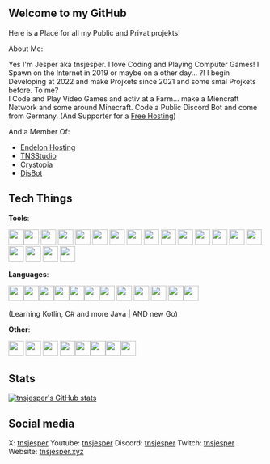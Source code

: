 ## Welcome to my GitHub

Here is a Place for all my Public and Privat projekts!

About Me:

Yes I'm Jesper aka tnsjesper. I love Coding and Playing Computer Games! 
I Spawn on the Internet in 2019 or maybe on a other day... ?!
I begin Developing at 2022 and make Projkets since 2021 and some smal Projkets before.
To me?  
I Code and Play Video Games and activ at a Farm...
make a Miencraft Network and some around Minecraft. Code a Public Discord Bot and come from Germany. (And Supporter for a [Free Hosting](https://endelon.link))

And a Member Of:
- [Endelon Hosting](https://endelon.link)
- [TNSStudio](https://tnsstudio.net)
- [Crystopia](https://crystopia.net)
- [DisBot](https://disbot.xyz)

## Tech Things

**Tools**:

<img height="30" width="30" src="https://cdn.jsdelivr.net/gh/devicons/devicon@latest/icons/npm/npm-original-wordmark.svg" /><img height="30" width="30" src="https://cdn.jsdelivr.net/gh/devicons/devicon@latest/icons/nodejs/nodejs-original.svg" />
            <img height="30" width="30" src="https://cdn.jsdelivr.net/gh/devicons/devicon@latest/icons/mongodb/mongodb-original-wordmark.svg" />
            <img height="30" width="30" src="https://cdn.jsdelivr.net/gh/devicons/devicon@latest/icons/arduino/arduino-original.svg" />
            <img height="30" width="30" src="https://cdn.jsdelivr.net/gh/devicons/devicon@latest/icons/bootstrap/bootstrap-original-wordmark.svg" />
            <img height="30" width="30" src="https://cdn.jsdelivr.net/gh/devicons/devicon@latest/icons/docker/docker-plain-wordmark.svg" />
            <img height="30" width="30" src="https://cdn.jsdelivr.net/gh/devicons/devicon@latest/icons/portainer/portainer-original-wordmark.svg" />
            <img height="30" width="30" src="https://cdn.jsdelivr.net/gh/devicons/devicon@latest/icons/nginx/nginx-original.svg" />
            <img height="30" width="30" src="https://cdn.jsdelivr.net/gh/devicons/devicon@latest/icons/unrealengine/unrealengine-original-wordmark.svg" />
            <img height="30" width="30" src="https://cdn.jsdelivr.net/gh/devicons/devicon@latest/icons/mysql/mysql-original-wordmark.svg" />
            <img height="30" width="30" src="https://cdn.jsdelivr.net/gh/devicons/devicon@latest/icons/bash/bash-original.svg" />
            <img  height="30" width="30" src="https://cdn.jsdelivr.net/gh/devicons/devicon@latest/icons/gradle/gradle-original-wordmark.svg" />
            <img  height="30" width="30" src="https://cdn.jsdelivr.net/gh/devicons/devicon@latest/icons/jetbrains/jetbrains-original.svg" />
            <img  height="30" width="30" src="https://cdn.jsdelivr.net/gh/devicons/devicon@latest/icons/notion/notion-original.svg" />
            <img  height="30" width="30" src="https://cdn.jsdelivr.net/gh/devicons/devicon@latest/icons/swagger/swagger-original.svg" />
            <img  height="30" width="30" src="https://cdn.jsdelivr.net/gh/devicons/devicon@latest/icons/vercel/vercel-original-wordmark.svg" />
            <img  height="30" width="30" src="https://cdn.jsdelivr.net/gh/devicons/devicon@latest/icons/git/git-original.svg" />
            <img  height="30" width="30" src="https://cdn.jsdelivr.net/gh/devicons/devicon@latest/icons/github/github-original-wordmark.svg" />
     <img height="30" width="30" src="https://cdn.jsdelivr.net/gh/devicons/devicon@latest/icons/cloudflare/cloudflare-original-wordmark.svg" />
          

**Languages**:          
          
  <img height="30" width="30" src="https://cdn.jsdelivr.net/gh/devicons/devicon@latest/icons/javascript/javascript-original.svg" /><img height="30" width="30" src="https://cdn.jsdelivr.net/gh/devicons/devicon@latest/icons/java/java-original-wordmark.svg" /><img height="30" width="30" src="https://cdn.jsdelivr.net/gh/devicons/devicon@latest/icons/kotlin/kotlin-original.svg" /><img height="30" width="30" src="https://cdn.jsdelivr.net/gh/devicons/devicon@latest/icons/python/python-original.svg" /><img height="30" width="30" src="https://cdn.jsdelivr.net/gh/devicons/devicon@latest/icons/nextjs/nextjs-original-wordmark.svg" /><img height="30" width="30" src="https://cdn.jsdelivr.net/gh/devicons/devicon@latest/icons/csharp/csharp-original.svg" /><img height="30" width="30" src="https://cdn.jsdelivr.net/gh/devicons/devicon@latest/icons/dotnetcore/dotnetcore-original.svg" />
            <img height="30" width="30" src="https://cdn.jsdelivr.net/gh/devicons/devicon@latest/icons/fastapi/fastapi-original-wordmark.svg" />
            <img height="30" width="30" src="https://cdn.jsdelivr.net/gh/devicons/devicon@latest/icons/css3/css3-original-wordmark.svg" />
            <img height="30" width="30" src="https://cdn.jsdelivr.net/gh/devicons/devicon@latest/icons/html5/html5-original-wordmark.svg" />
            <img height="30" width="30" src="https://cdn.jsdelivr.net/gh/devicons/devicon@latest/icons/php/php-original.svg" /><img height="30" width="30"  src="https://cdn.jsdelivr.net/gh/devicons/devicon@latest/icons/go/go-original-wordmark.svg" />
          
          
          
          
            
  (Learning Kotlin, C# and more Java | AND new Go)

**Other**:

<img height="30" width="30"  src="https://cdn.jsdelivr.net/gh/devicons/devicon@latest/icons/visualstudio/visualstudio-original.svg" /> <img height="30" width="30"  src="https://cdn.jsdelivr.net/gh/devicons/devicon@latest/icons/vscode/vscode-original.svg" /> <img height="30" width="30"  src="https://cdn.jsdelivr.net/gh/devicons/devicon@latest/icons/rider/rider-original.svg" /> <img height="30" width="30"  src="https://cdn.jsdelivr.net/gh/devicons/devicon@latest/icons/pycharm/pycharm-original.svg" /><img height="30" width="30"  src="https://cdn.jsdelivr.net/gh/devicons/devicon@latest/icons/intellij/intellij-original.svg" /><img height="30" width="30"  src="https://cdn.jsdelivr.net/gh/devicons/devicon@latest/icons/goland/goland-original.svg" /><img height="30" width="30"  src="https://cdn.jsdelivr.net/gh/devicons/devicon@latest/icons/webstorm/webstorm-original.svg" /><img height="30" width="30"  src="https://cdn.jsdelivr.net/gh/devicons/devicon@latest/icons/phpstorm/phpstorm-original.svg" />
          

## Stats

[![tnsjesper's GitHub stats](https://github-readme-stats.vercel.app/api?username=tnsjesper)](https://github.com/tnsjesper)


## Social media

X:         [tnsjesper](https://x.com/tnsjesper)
Youtube:   [tnsjesper](https://youtube.com/@tnsjesper)
Discord:   [tnsjesper](https://discord.com/users/850470027026759690)
Twitch:    [tnsjesper](https://twitch.tv/tnsjesper)
Website:   [tnsjesper.xyz](https://tnsjesper.xyz)
